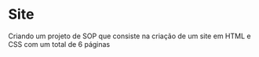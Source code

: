 # Site

Criando um projeto de SOP que consiste na criação de um site em HTML e CSS com um total de 6 páginas 
